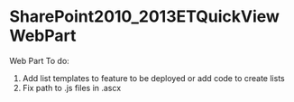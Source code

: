 # SharePoint2010_2013ETQuickViewWebPart
Web Part
To do:
1. Add list templates to feature to be deployed or add code to create lists
2. Fix path to .js files in .ascx
